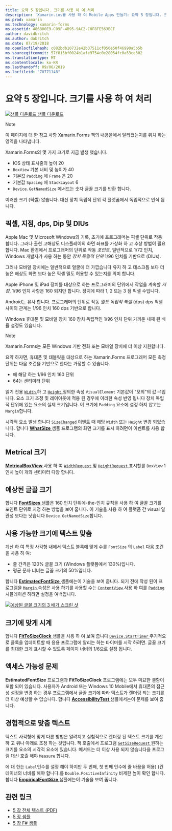 ```yaml
---
title: 요약 5 장입니다. 크기를 사용 하 여 처리
description: 'Xamarin.ios를 사용 하 여 Mobile Apps 만들기: 요약 5 장입니다. 크기를 사용 하 여 처리'
ms.prod: xamarin
ms.technology: xamarin-forms
ms.assetid: 486800E9-C09F-4B95-9AC2-C0F8FE563BCF
author: davidbritch
ms.author: dabritch
ms.date: 07/19/2018
ms.openlocfilehash: c082bdb10732e42b37511cf050e50f46990a5b5b
ms.sourcegitcommit: 57f815bf0024b1afe9754c0e28054fc0a53ce302
ms.translationtype: MT
ms.contentlocale: ko-KR
ms.lasthandoff: 09/06/2019
ms.locfileid: "70771148"
---
```

# <a name="summary-of-chapter-5-dealing-with-sizes"></a>요약 5 장입니다. 크기를 사용 하 여 처리

[![샘플 다운로드](~/media/shared/download.png) 샘플 다운로드](https://github.com/xamarin/xamarin-forms-book-samples/tree/master/Chapter05)

> [!NOTE]
> 이 페이지에 대 한 참고 사항 Xamarin.Forms 책의 내용을에서 달라졌는지를 위치 하는 영역을 나타냅니다.

Xamarin.Forms의 몇 가지 크기로 지금 발생 했습니다.

- IOS 상태 표시줄의 높이 20
- `BoxView` 기본 너비 및 높이가 40
- 기본값 `Padding` 에 `Frame` 은 20
- 기본값 `Spacing` 에 `StackLayout` 6
- `Device.GetNamedSize` 메서드는 숫자 글꼴 크기를 반환 합니다.

이러한 크기 (픽셀) 않습니다. 대신 장치 독립적 단위 각 플랫폼에서 독립적으로 인식 됩니다.

## <a name="pixels-points-dps-dips-and-dius"></a>픽셀, 지점, dps, Dip 및 DIUs

Apple Mac 및 Microsoft Windows의 기록, 초기에 프로그래머는 픽셀 단위로 작동합니다. 그러나 출현 고해상도 디스플레이의 화면 좌표를 가상화 하 고 추상 방법이 필요합니다. Mac 환경에서 프로그래머의 단위로 작동 *포인트*, 일반적으로 1/72 인치, Windows 개발자가 사용 하는 동안 *장치 독립적 단위* 1/96 인치를 기반으로 (DIUs).

그러나 모바일 장치에는 일반적으로 얼굴에 더 가깝습니다 유지 하 고 데스크톱 보다 더 높은 해상도 화면 보다 높은 픽셀 밀도 허용할 수 있는지를 의미 합니다.

Apple iPhone 및 iPad 장치를 대상으로 하는 프로그래머의 단위에서 작업을 계속할 *지점*, 1/96 인치 사항은 160 되지만 합니다. 장치에 따라 1, 2 또는 3 점 픽셀 수입니다.

Android는 유사 합니다. 프로그래머의 단위로 작동 *밀도 독립적 픽셀* (dps) dps 픽셀 사이의 관계는 1/96 인치 160 dps 기반으로 합니다.

Windows 휴대폰 및 모바일 장치 160 장치 독립적인 1/96 인치 단위 가까운 내재 된 배율 설정도 있습니다.

> [!NOTE]
> Xamarin.Forms는 모든 Windows 기반 전화 또는 모바일 장치에 더 이상 지원합니다.

요약 하자면, 휴대폰 및 태블릿을 대상으로 하는 Xamarin.Forms 프로그래머 모든 측정 단위는 다음 조건을 기반으로 한다는 가정할 수 있습니다.

- 에 해당 하는 1/96 인치 160 단위
- 64는 센티미터 단위

읽기 전용 [ `Width` ](xref:Xamarin.Forms.VisualElement.Width) 하 고 [ `Height` ](xref:Xamarin.Forms.VisualElement.Height) 정의한 속성 `VisualElement` 기본값이 "모의"의 값 &ndash;1입니다. 요소 크기 조정 및 레이아웃에 적용 된 경우에 이러한 속성 반영 됩니다 장치 독립적 단위에 있는 요소의 실제 크기입니다. 이 크기에 `Padding` 요소에 설정 하지 않고는 `Margin`합니다.

시각적 요소 발생 합니다 [ `SizeChanged` ](xref:Xamarin.Forms.VisualElement.SizeChanged) 이벤트 때 해당 `Width` 또는 `Height` 변경 되었습니다. 합니다 [ **WhatSize** ](https://github.com/xamarin/xamarin-forms-book-samples/tree/master/Chapter05/WhatSize) 샘플 프로그램의 화면 크기를 표시 하려면이 이벤트를 사용 합니다.

## <a name="metrical-sizes"></a>Metrical 크기

[ **MetricalBoxView** ](https://github.com/xamarin/xamarin-forms-book-samples/tree/master/Chapter05/MetricalBoxView) 사용 하 여 [ `WidthRequest` ](xref:Xamarin.Forms.VisualElement.WidthRequest) 및 [ `HeightRequest` ](xref:Xamarin.Forms.VisualElement.HeightRequest) 표시할를 `BoxView` 1 인치 높이 개와 센티미터 다양 합니다.

## <a name="estimated-font-sizes"></a>예상된 글꼴 크기

합니다 [ **FontSizes** ](https://github.com/xamarin/xamarin-forms-book-samples/tree/master/Chapter05/FontSizes) 샘플은 160 인치 단위에-the-인치 규칙을 사용 하 여 글꼴 크기를 포인트 단위로 지정 하는 방법을 보여 줍니다. 이 기술을 사용 하 여 플랫폼 간 visual 일관성 보다는 낫습니다 `Device.GetNamedSize`합니다.

## <a name="fitting-text-to-available-size"></a>사용 가능한 크기에 텍스트 맞춤

계산 하 여 특정 사각형 내에서 텍스트 블록에 맞게 수를 `FontSize` 의 `Label` 다음 조건을 사용 하 여:

- 줄 간격은 120% 글꼴 크기 (Windows 플랫폼에서 130%)입니다.
- 평균 문자 너비는 글꼴 크기의 50%입니다.

합니다 [ **EstimatedFontSize** ](https://github.com/xamarin/xamarin-forms-book-samples/tree/master/Chapter05/EstimatedFontSize) 샘플에는이 기술을 보여 줍니다. 되기 전에 작성 된이 프로그램을 [ `Margin` ](xref:Xamarin.Forms.View.Margin) 속성은 사용 하기를 사용할 수는 [ `ContentView` ](xref:Xamarin.Forms.ContentView) 사용 하 여를 [ `Padding` ](xref:Xamarin.Forms.Layout.Padding) 시뮬레이션 하려면 설정을 여백입니다.

[![예상된 글꼴 크기의 3 배가 스크린 샷](images/ch05fg07-small.png "텍스트가 사용 가능한 크기에 맞지")](images/ch05fg07-large.png#lightbox "텍스트 사용 가능한 크기에 맞추기")

## <a name="a-fit-to-size-clock"></a>크기에 맞게 시계

합니다 [ **FitToSizeClock** ](https://github.com/xamarin/xamarin-forms-book-samples/tree/master/Chapter05/FitToSizeClock) 샘플을 사용 하 여 보여 줍니다 [ `Device.StartTimer` ](xref:Xamarin.Forms.Device.StartTimer(System.TimeSpan,System.Func{System.Boolean})) 주기적으로 클록을 업데이트할 때 응용 프로그램에 알리는 하는 타이머를 시작 하려면. 글꼴 크기를 최대한 크게 표시할 수 있도록 페이지 너비의 1/6으로 설정 됩니다.

## <a name="accessibility-issues"></a>액세스 가능성 문제

**EstimatedFontSize** 프로그램과 **FitToSizeClock** 프로그램에는 모두 미묘한 결함이 포함 되어 있습니다. 사용자가 Android 또는 Windows 10 Mobile에서 휴대폰의 접근성 설정을 변경 하는 경우 프로그램에서 글꼴 크기에 따라 텍스트가 렌더링 되는 크기를 더 이상 예상할 수 없습니다. 합니다 [ **AccessibilityTest** ](https://github.com/xamarin/xamarin-forms-book-samples/tree/master/Chapter05/AccessibilityTest) 샘플에서는이 문제를 보여 줍니다.

## <a name="empirically-fitting-text"></a>경험적으로 맞춤 텍스트

텍스트 사각형에 맞게 다른 방법은 알려지고 실험적으로 렌더링 된 텍스트 크기를 계산 하 고 위나 아래로 조정 하는 것입니다. 책 호출에서 프로그램 [ `GetSizeRequest` ](xref:Xamarin.Forms.VisualElement.GetSizeRequest(System.Double,System.Double)) 원하는 크기를 요소의 시각적 요소에 있습니다. 메서드는 더 이상 사용 되지 않습니다을 프로그램 대신 호출 해야 [ `Measure` ](xref:Xamarin.Forms.VisualElement.Measure(System.Double,System.Double,Xamarin.Forms.MeasureFlags))합니다.

에 대 한는 `Label`인수를 설정 해야 하지만 두 번째, 첫 번째 인수에 줄 바꿈을 허용) (컨테이너의 너비를 해야 합니다.를 `Double.PositiveInfinity` 비제한 높이 확인 합니다. 합니다 [ **EmpiricalFontSize** ](https://github.com/xamarin/xamarin-forms-book-samples/tree/master/Chapter05/EmpiricalFontSize) 샘플에는이 기술을 보여 줍니다.

## <a name="related-links"></a>관련 링크

- [5 장 전체 텍스트 (PDF)](https://download.xamarin.com/developer/xamarin-forms-book/XamarinFormsBook-Ch05-Apr2016.pdf)
- [5 장 샘플](https://github.com/xamarin/xamarin-forms-book-samples/tree/master/Chapter05)
- [5 장 F# 샘플](https://github.com/xamarin/xamarin-forms-book-samples/tree/master/Chapter05/FS)
